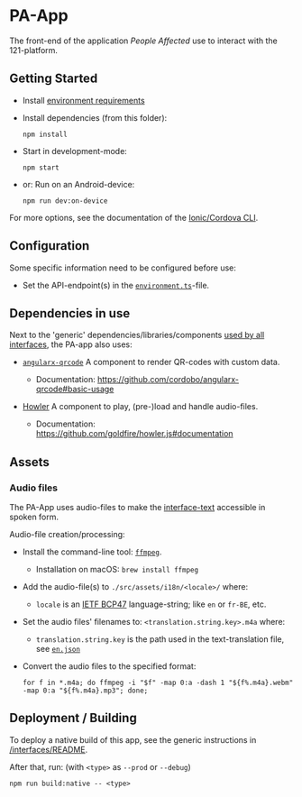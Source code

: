 PA-App
======

The front-end of the application *People Affected* use to interact with the 121-platform.

## Getting Started
- Install [environment requirements](../README.md)
- Install dependencies (from this folder):

      npm install

- Start in development-mode:

      npm start

- or: Run on an Android-device:

      npm run dev:on-device

For more options, see the documentation of the [Ionic/Cordova CLI](https://ionicframework.com/docs/cli/commands/cordova-run).


## Configuration
Some specific information need to be configured before use:

- Set the API-endpoint(s) in the [`environment.ts`](./src/environments/environment.ts)-file.


## Dependencies in use
Next to the 'generic' dependencies/libraries/components [used by all interfaces](../README.md#Dependencies-in-use), the PA-app also uses:

- [`angularx-qrcode`](https://github.com/cordobo/angularx-qrcode)
  A component to render QR-codes with custom data.
  - Documentation: <https://github.com/cordobo/angularx-qrcode#basic-usage>

- [Howler](https://howlerjs.com/)
  A component to play, (pre-)load and handle audio-files.
  - Documentation: <https://github.com/goldfire/howler.js#documentation>


## Assets

### Audio files
The PA-App uses audio-files to make the [interface-text](./src/assets/i18n/en.json) accessible in spoken form.

Audio-file creation/processing:
- Install the command-line tool: [`ffmpeg`](https://www.ffmpeg.org/).  
  - Installation on macOS: `brew install ffmpeg`

- Add the audio-file(s) to `./src/assets/i18n/<locale>/` where:
  - `locale` is an [IETF BCP47](https://tools.ietf.org/html/bcp47) language-string; like `en` or `fr-BE`, etc.

- Set the audio files' filenames to: `<translation.string.key>.m4a` where:
  - `translation.string.key` is the path used in the text-translation file, see [`en.json`](./src/assets/i18n/en.json)  

- Convert the audio files to the specified format:
  
      for f in *.m4a; do ffmpeg -i "$f" -map 0:a -dash 1 "${f%.m4a}.webm" -map 0:a "${f%.m4a}.mp3"; done;


## Deployment / Building
To deploy a native build of this app, see the generic instructions in [/interfaces/README](../README.md#Deployment).

After that, run: (with `<type>` as `--prod` or `--debug`)

    npm run build:native -- <type>

